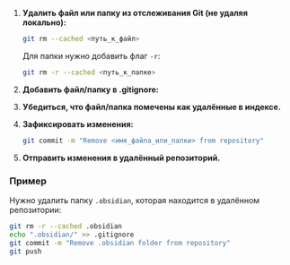 1. **Удалить файл или папку из отслеживания Git (не удаляя локально):**

    ```bash
    git rm --cached <путь_к_файл>
    ```

    Для папки нужно добавить флаг `-r`:

    ```bash
    git rm -r --cached <путь_к_папке>
    ```

2. **Добавить файл/папку в .gitignore:**

3. **Убедиться, что файл/папка помечены как удалённые в индексе.**

4. **Зафиксировать изменения:**

    ```bash
    git commit -m "Remove <имя_файла_или_папки> from repository"
    ```

5. **Отправить изменения в удалённый репозиторий.**

### Пример
Нужно удалить папку `.obsidian`, которая находится в удалённом репозитории:

```bash
git rm -r --cached .obsidian
echo ".obsidian/" >> .gitignore
git commit -m "Remove .obsidian folder from repository"
git push
```
